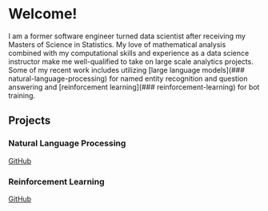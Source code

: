 # Welcome!

I am a former software engineer turned data scientist after receiving my Masters of Science in Statistics. My love of mathematical analysis combined with my computational skills and experience as a data science instructor make me well-qualified to take on large scale analytics projects. Some of my recent work includes utilizing [large language models](### natural-language-processing) for named entity recognition and question answering and [reinforcement learning](### reinforcement-learning) for bot training.

## Projects

### Natural Language Processing
[GitHub](https://github.com/Svangorden13/Machine-Learning-Projects)

### Reinforcement Learning
[GitHub](https://github.com/Svangorden13/Machine-Learning-Projects/blob/main/halite-bot-2.ipynb)
